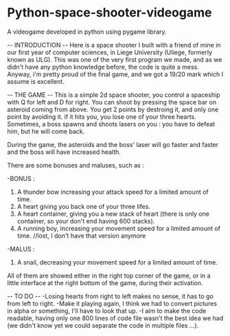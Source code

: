 # Python-space-shooter-videogame
A videogame developed in python using pygame library.

-- INTRODUCTION --
Here is a space shooter I built with a friend of mine in our first year of computer sciences, in Liege University (Uliege, formerly known as ULG).
This was one of the very first program we made, and as we didn't have any python knowledge before, the code is quite a mess.
Anyway, i'm pretty proud of the final game, and we got a 19/20 mark which I assume is excellent.

-- THE GAME --
This is a simple 2d space shooter, you control a spaceship with Q for left and D for right. You can shoot by pressing the space bar on asteroid coming from above. 
You get 2 points by destroing it, and only one point by avoiding it.
if it hits you, you lose one of your three hearts.
Sometimes, a boss spawns and shoots lasers on you : you have to defeat him, but he will come back.

During the game, the asteroids and the boss' laser will go faster and faster and the boss will have increased health.

There are some bonuses and maluses, such as :

-BONUS :
1) A thunder bow increasing your attack speed for a limited amount of time.
2) A heart giving you back one of your three lifes.
3) A heart container, giving you a new stack of heart (there is only one container, so your don't end having 600 stacks).
4) A running boy, increasing your movement speed for a limited amount of time. //lost, I don't have that version anymore

-MALUS :
1) A snail, decreasing your movement speed for a limited amount of time.

All of them are showed either in the right top corner of the game, or in a little interface at the right bottom of the game, during their activation.


-- TO DO --
-Losing hearts from right to left makes no sense, it has to go from left to right.
-Make it playing again, I think we had to convert pictures in alpha or something, I'll have to look that up.
-I aim to make the code readable, having only one 800 lines of code file wasn't the best idea we had (we didn't know yet we could separate the code in multiple files ...).

